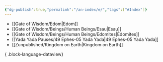 ```yaml
---
{"dg-publish":true,"permalink":"/an-index/e/","tags":["#Index"]}
---
```



- [[Gate of Wisdom/Edom\|Edom]]
- [[Gate of Wisdom/Beings/Human Beings/Esau\|Esau]]
- [[Gate of Wisdom/Beings/Human Beings/Edomites\|Edomites]]
- [[Yada Yada Pauses/49 Ephes-05 Yada Yada\|49 Ephes-05 Yada Yada]]
- [[Zunpublished/Kingdom on Earth\|Kingdom on Earth]]

{ .block-language-dataview}